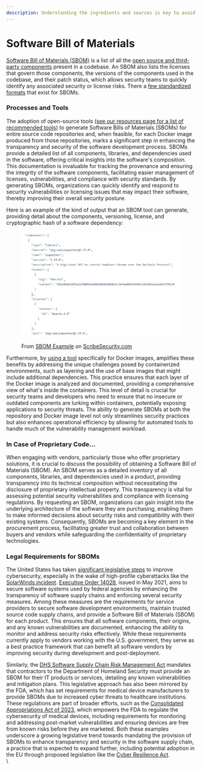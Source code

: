 ```yaml
---
description: Understanding the ingredients and sources is key to avoid "upstream issues"
---
```


# Software Bill of Materials

[Software Bill of Materials (SBOM)](https://www.linuxfoundation.org/research/the-state-of-software-bill-of-materials-sbom-and-cybersecurity-readiness) is a list of all the [open source and third-party components](https://scribesecurity.com/sbom/sample-sbom/) present in a codebase. An SBOM also lists the licenses that govern those components, the versions of the components used in the codebase, and their patch status, which allows security teams to quickly identify any associated security or license risks. There a [few standardized formats](https://scribesecurity.com/sbom/standard-formats/) that exist for SBOMs.

### Processes and Tools

The adoption of open-source tools [(see our resources page for a list of recommended tools)](../resource-links-and-tools/) to generate Software Bills of Materials (SBOMs) for entire source code repositories and, when feasible, for each Docker image produced from those repositories, marks a significant step in enhancing the transparency and security of the software development process. SBOMs provide a detailed list of all components, libraries, and dependencies used in the software, offering critical insights into the software's composition. This documentation is invaluable for tracking the provenance and ensuring the integrity of the software components, facilitating easier management of licenses, vulnerabilities, and compliance with security standards. By generating SBOMs, organizations can quickly identify and respond to security vulnerabilities or licensing issues that may impact their software, thereby improving their overall security posture.

Here is an example of the kind of output that an SBOM tool can generate, providing detail about the components, versioning, license, and cryptographic hash of a software dependency:

<figure><img src="../.gitbook/assets/image (1) (1).png" alt=""><figcaption><p>From <a href="https://scribesecurity.com/sbom/sample-sbom/#sbom-samples">SBOM Example</a> on <a href="https://scribesecurity.com/sbom/sample-sbom/#sbom-samples">ScribeSecurity.com</a> </p></figcaption></figure>



Furthermore, by [using a tool](../resource-links-and-tools/) specifically for Docker images, amplifies these benefits by addressing the unique challenges posed by containerized environments, such as layering and the use of base images that might include additional dependencies. This practice ensures that each layer of the Docker image is analyzed and documented, providing a comprehensive view of what's inside the containers. This level of detail is crucial for security teams and developers who need to ensure that no insecure or outdated components are lurking within containers, potentially exposing applications to security threats. The ability to generate SBOMs at both the repository and Docker image level not only streamlines security practices but also enhances operational efficiency by allowing for automated tools to handle much of the vulnerability management workload.

### In Case of Proprietary Code...

When engaging with vendors, particularly those who offer proprietary solutions, it is crucial to discuss the possibility of obtaining a Software Bill of Materials (SBOM). An SBOM serves as a detailed inventory of all components, libraries, and dependencies used in a product, providing transparency into its technical composition without necessitating the disclosure of proprietary intellectual property. This transparency is vital for assessing potential security vulnerabilities and compliance with licensing regulations. By requesting an SBOM, organizations can gain insight into the underlying architecture of the software they are purchasing, enabling them to make informed decisions about security risks and compatibility with their existing systems. Consequently, SBOMs are becoming a key element in the procurement process, facilitating greater trust and collaboration between buyers and vendors while safeguarding the confidentiality of proprietary technologies.

### Legal Requirements for SBOMs

The United States has taken [significant legislative steps](https://bell-sw.com/blog/u-s-and-eu-regulations-are-demanding-a-software-bill-of-materials-sbom/) to improve cybersecurity, especially in the wake of high-profile cyberattacks like the [SolarWinds incident](https://www.techtarget.com/whatis/feature/SolarWinds-hack-explained-Everything-you-need-to-know). [Executive Order 14028](https://www.whitehouse.gov/briefing-room/presidential-actions/2021/05/12/executive-order-on-improving-the-nations-cybersecurity/), issued in May 2021, aims to secure software systems used by federal agencies by enhancing the transparency of software supply chains and enforcing several security measures. Among these measures are the requirements for service providers to secure software development environments, maintain trusted source code supply chains, and provide a Software Bill of Materials (SBOM) for each product. This ensures that all software components, their origins, and any known vulnerabilities are documented, enhancing the ability to monitor and address security risks effectively. While these requirements currently apply to vendors working with the U.S. government, they serve as a best practice framework that can benefit all software vendors by improving security during development and post-deployment.

Similarly, the [DHS Software Supply Chain Risk Management Act](https://www.congress.gov/bill/117th-congress/house-bill/4611) mandates that contractors to the Department of Homeland Security must provide an SBOM for their IT products or services, detailing any known vulnerabilities and mitigation plans. This legislative approach has also been mirrored by the FDA, which has set requirements for medical device manufacturers to provide SBOMs due to increased cyber threats to healthcare institutions. These regulations are part of broader efforts, such as the [Consolidated Appropriations Act of 2023](https://www.congress.gov/bill/117th-congress/house-bill/2617), which empowers the FDA to regulate the cybersecurity of medical devices, including requirements for monitoring and addressing post-market vulnerabilities and ensuring devices are free from known risks before they are marketed. Both these examples underscore a growing legislative trend towards mandating the provision of SBOMs to enhance transparency and security in the software supply chain, a practice that is expected to expand further, including potential adoption in the EU through proposed legislation like the [Cyber Resilience Act](https://digital-strategy.ec.europa.eu/en/library/cyber-resilience-act).\
\

